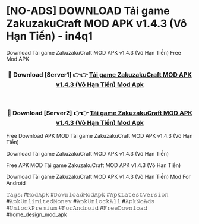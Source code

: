 # [NO-ADS] DOWNLOAD Tải game ZakuzakuCraft MOD APK v1.4.3 (Vô Hạn Tiền) - in4q1
Download Tải game ZakuzakuCraft MOD APK v1.4.3 (Vô Hạn Tiền) Free Mod APK

<div align="center">
<h3>🔴 Download [Server1] 👉👉 <a href="https://apk-comot.site?title=Tải_game_ZakuzakuCraft_MOD_APK_v1.4.3_(Vô_Hạn_Tiền)">Tải game ZakuzakuCraft MOD APK v1.4.3 (Vô Hạn Tiền) Mod Apk</a></h3><br>

<h3>🔴 Download [Server2] 👉👉 <a href="https://apk-comot.site?title=Tải_game_ZakuzakuCraft_MOD_APK_v1.4.3_(Vô_Hạn_Tiền)">Tải game ZakuzakuCraft MOD APK v1.4.3 (Vô Hạn Tiền) Mod Apk</a></h3>
</div>


Free Download APK MOD Tải game ZakuzakuCraft MOD APK v1.4.3 (Vô Hạn Tiền)

Download Tải game ZakuzakuCraft MOD APK v1.4.3 (Vô Hạn Tiền) 

Free APK MOD Tải game ZakuzakuCraft MOD APK v1.4.3 (Vô Hạn Tiền) 

Download Tải game ZakuzakuCraft MOD APK v1.4.3 (Vô Hạn Tiền) Mod For Android

𝚃𝚊𝚐𝚜: #𝙼𝚘𝚍𝙰𝚙𝚔 #𝙳𝚘𝚠𝚗𝚕𝚘𝚊𝚍𝙼𝚘𝚍𝙰𝚙𝚔 #𝙰𝚙𝚔𝙻𝚊𝚝𝚎𝚜𝚝𝚅𝚎𝚛𝚜𝚒𝚘𝚗 #𝙰𝚙𝚔𝚄𝚗𝚕𝚒𝚖𝚒𝚝𝚎𝚍𝙼𝚘𝚗𝚎𝚢 #𝙰𝚙𝚔𝚄𝚗𝚕𝚘𝚌𝚔𝙰𝚕𝚕 #𝙰𝚙𝚔𝙽𝚘𝙰𝚍𝚜 #𝚄𝚗𝚕𝚘𝚌𝚔𝙿𝚛𝚎𝚖𝚒𝚞𝚖 #𝙵𝚘𝚛𝙰𝚗𝚍𝚛𝚘𝚒𝚍 #𝙵𝚛𝚎𝚎𝙳𝚘𝚠𝚗𝚕𝚘𝚊𝚍 #home_design_mod_apk